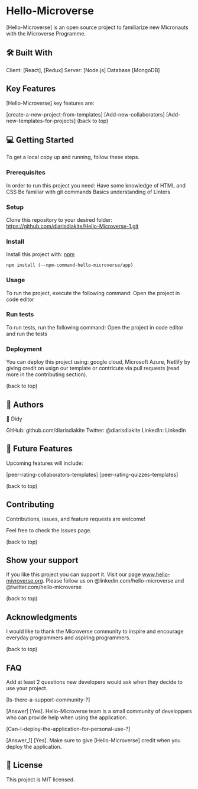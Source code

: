 # Hello-Microverse

[Hello-Microverse] is an open source project to familiarize new Micronauts with the Microverse Programme.

## 🛠 Built With
Client: [React], [Redux]
Server: [Node.js]
Database [MongoDB]

## Key Features
[Hello-Microverse] key features are:

[create-a-new-project-from-templates]
[Add-new-collaborators]
[Add-new-templates-for-projects]
(back to top)


## 💻 Getting Started
To get a local copy up and running, follow these steps.

### Prerequisites
In order to run this project you need:
Have some knowledge of HTML and CSS
Be familiar with git commands
Basics understanding of Linters

### Setup
Clone this repository to your desired folder:
https://github.com/diarisdiakite/Hello-Microverse-1.git 

### Install
Install this project with: [npm](https://www.npmjs.com/)

```[npm]
npm install (--npm-command-hello-microverse/app)
```

### Usage
To run the project, execute the following command: Open the project in code editor

### Run tests
To run tests, run the following command: Open the project in code editor and run the tests

### Deployment
You can deploy this project using: google cloud, Microsoft Azure, Netlify by giving credit on usign our template or contricute via pull requests (read more in the contributing section).

(back to top)

## 👥 Authors

👤 Didy

GitHub: github.com/diarisdiakite
Twitter: @diarisdiakite
LinkedIn: LinkedIn


## 🔭 Future Features
Upcoming features will include:

 [peer-rating-collaborators-templates]
 [peer-rating-quizzes-templates]
 
(back to top)

## Contributing
Contributions, issues, and feature requests are welcome!

Feel free to check the issues page.

(back to top)

## Show your support

If you like this project you can support it. Visit our page www.hello-mivroverse.org.
Please follow us on @linkedin.com/hello-microverse and @twitter.com/hello-microverse

(back to top)

## Acknowledgments

I would like to thank the Microverse community to inspire and encourage everyday programmers and aspiring programmers.

(back to top)

## FAQ 
Add at least 2 questions new developers would ask when they decide to use your project.

[Is-there-a-support-community-?]

[Answer]
[Yes]. Hello-Microverse team is a small community of developpers who can provide help when using the application. 

[Can-I-deploy-the-application-for-personal-use-?]

[Answer_1]
[Yes]. Make sure to give [Hello-Microverse] credit when you deploy the application. 


## 📝 License
This project is MIT licensed.

